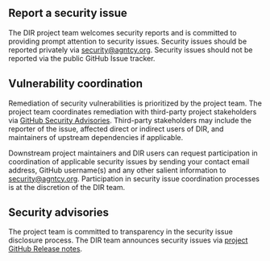 ## Report a security issue

The DIR project team welcomes security reports and is committed to
providing prompt attention to security issues. Security issues should be
reported privately via [security@agntcy.org](mailto:security@agntcy.org).
Security issues should not be reported via the public GitHub Issue tracker.


## Vulnerability coordination

Remediation of security vulnerabilities is prioritized by the project team. The
project team coordinates remediation with third-party project stakeholders via
[GitHub Security Advisories](https://help.github.com/en/github/managing-security-vulnerabilities/about-github-security-advisories). Third-party stakeholders may include the reporter of the issue, affected direct or indirect
users of DIR, and maintainers of upstream dependencies if applicable.

Downstream project maintainers and DIR users can request participation in
coordination of applicable security issues by sending your contact email address,
GitHub username(s) and any other salient information to [security@agntcy.org](mailto:security@agntcy.org).
Participation in security issue coordination processes is at the discretion of the DIR team.

## Security advisories

The project team is committed to transparency in the security issue disclosure
process. The DIR team announces security issues via [project GitHub Release notes](https://github.com/agtncy/oasf/releases).